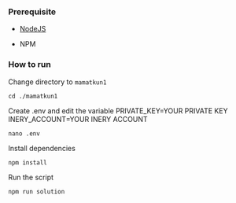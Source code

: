 ### Prerequisite

- [NodeJS](https://nodejs.org/en/)

- NPM



### How to run

Change directory to ```mamatkun1```

```shell
cd ./mamatkun1
```

Create .env and edit the variable
PRIVATE_KEY=YOUR PRIVATE KEY
INERY_ACCOUNT=YOUR INERY ACCOUNT

```shell
nano .env
```

Install dependencies

```shell
npm install
```

Run the script

```
npm run solution
```
